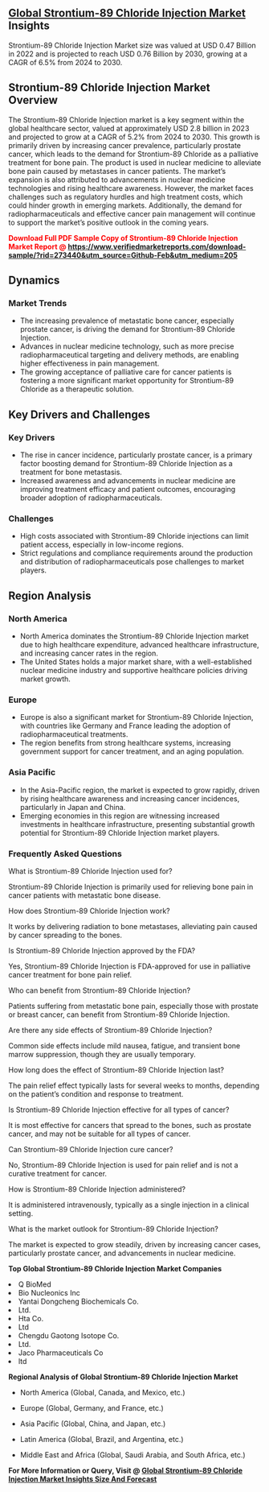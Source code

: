 <h2><a href="https://www.verifiedmarketreports.com/download-sample/?rid=273440&amp;utm_source=Github&amp;utm_medium=205" target="_blank">Global Strontium-89 Chloride Injection Market</a> Insights</h2><p>Strontium-89 Chloride Injection Market size was valued at USD 0.47 Billion in 2022 and is projected to reach USD 0.76 Billion by 2030, growing at a CAGR of 6.5% from 2024 to 2030.</p><p> <h2>Strontium-89 Chloride Injection Market Overview</h2> <p>The Strontium-89 Chloride Injection market is a key segment within the global healthcare sector, valued at approximately USD 2.8 billion in 2023 and projected to grow at a CAGR of 5.2% from 2024 to 2030. This growth is primarily driven by increasing cancer prevalence, particularly prostate cancer, which leads to the demand for Strontium-89 Chloride as a palliative treatment for bone pain. The product is used in nuclear medicine to alleviate bone pain caused by metastases in cancer patients. The market’s expansion is also attributed to advancements in nuclear medicine technologies and rising healthcare awareness. However, the market faces challenges such as regulatory hurdles and high treatment costs, which could hinder growth in emerging markets. Additionally, the demand for radiopharmaceuticals and effective cancer pain management will continue to support the market’s positive outlook in the coming years.</p> <p><strong><p><span class=""><span style="color: #ff0000;"><strong>Download Full PDF Sample Copy of Strontium-89 Chloride Injection Market Report</strong> @ </span><a href="https://www.verifiedmarketreports.com/download-sample/?rid=273440&amp;utm_source=Github-Feb&amp;utm_medium=205" target="_blank">https://www.verifiedmarketreports.com/download-sample/?rid=273440&amp;utm_source=Github-Feb&amp;utm_medium=205</a></span></p></strong></p> <h2>Dynamics</h2> <h3>Market Trends</h3> <ul> <li>The increasing prevalence of metastatic bone cancer, especially prostate cancer, is driving the demand for Strontium-89 Chloride Injection.</li> <li>Advances in nuclear medicine technology, such as more precise radiopharmaceutical targeting and delivery methods, are enabling higher effectiveness in pain management.</li> <li>The growing acceptance of palliative care for cancer patients is fostering a more significant market opportunity for Strontium-89 Chloride as a therapeutic solution.</li> </ul> <h2>Key Drivers and Challenges</h2> <h3>Key Drivers</h3> <ul> <li>The rise in cancer incidence, particularly prostate cancer, is a primary factor boosting demand for Strontium-89 Chloride Injection as a treatment for bone metastasis.</li> <li>Increased awareness and advancements in nuclear medicine are improving treatment efficacy and patient outcomes, encouraging broader adoption of radiopharmaceuticals.</li> </ul> <h3>Challenges</h3> <ul> <li>High costs associated with Strontium-89 Chloride injections can limit patient access, especially in low-income regions.</li> <li>Strict regulations and compliance requirements around the production and distribution of radiopharmaceuticals pose challenges to market players.</li> </ul> <h2>Region Analysis</h2> <h3>North America</h3> <ul> <li>North America dominates the Strontium-89 Chloride Injection market due to high healthcare expenditure, advanced healthcare infrastructure, and increasing cancer rates in the region.</li> <li>The United States holds a major market share, with a well-established nuclear medicine industry and supportive healthcare policies driving market growth.</li> </ul> <h3>Europe</h3> <ul> <li>Europe is also a significant market for Strontium-89 Chloride Injection, with countries like Germany and France leading the adoption of radiopharmaceutical treatments.</li> <li>The region benefits from strong healthcare systems, increasing government support for cancer treatment, and an aging population.</li> </ul> <h3>Asia Pacific</h3> <ul> <li>In the Asia-Pacific region, the market is expected to grow rapidly, driven by rising healthcare awareness and increasing cancer incidences, particularly in Japan and China.</li> <li>Emerging economies in this region are witnessing increased investments in healthcare infrastructure, presenting substantial growth potential for Strontium-89 Chloride Injection market players.</li> </ul> <h3>Frequently Asked Questions</h3> <p>What is Strontium-89 Chloride Injection used for?</p> <p>Strontium-89 Chloride Injection is primarily used for relieving bone pain in cancer patients with metastatic bone disease.</p> <p>How does Strontium-89 Chloride Injection work?</p> <p>It works by delivering radiation to bone metastases, alleviating pain caused by cancer spreading to the bones.</p> <p>Is Strontium-89 Chloride Injection approved by the FDA?</p> <p>Yes, Strontium-89 Chloride Injection is FDA-approved for use in palliative cancer treatment for bone pain relief.</p> <p>Who can benefit from Strontium-89 Chloride Injection?</p> <p>Patients suffering from metastatic bone pain, especially those with prostate or breast cancer, can benefit from Strontium-89 Chloride Injection.</p> <p>Are there any side effects of Strontium-89 Chloride Injection?</p> <p>Common side effects include mild nausea, fatigue, and transient bone marrow suppression, though they are usually temporary.</p> <p>How long does the effect of Strontium-89 Chloride Injection last?</p> <p>The pain relief effect typically lasts for several weeks to months, depending on the patient’s condition and response to treatment.</p> <p>Is Strontium-89 Chloride Injection effective for all types of cancer?</p> <p>It is most effective for cancers that spread to the bones, such as prostate cancer, and may not be suitable for all types of cancer.</p> <p>Can Strontium-89 Chloride Injection cure cancer?</p> <p>No, Strontium-89 Chloride Injection is used for pain relief and is not a curative treatment for cancer.</p> <p>How is Strontium-89 Chloride Injection administered?</p> <p>It is administered intravenously, typically as a single injection in a clinical setting.</p> <p>What is the market outlook for Strontium-89 Chloride Injection?</p> <p>The market is expected to grow steadily, driven by increasing cancer cases, particularly prostate cancer, and advancements in nuclear medicine.</p> </p><p><strong>Top Global Strontium-89 Chloride Injection Market Companies</strong></p><div data-test-id=""><p><li>Q BioMed</li><li> Bio Nucleonics Inc</li><li> Yantai Dongcheng Biochemicals Co.</li><li>Ltd.</li><li> Hta Co.</li><li> Ltd</li><li> Chengdu Gaotong Isotope Co.</li><li>Ltd.</li><li> Jaco Pharmaceuticals Co</li><li>ltd</li></p><div><strong>Regional Analysis of&nbsp;Global Strontium-89 Chloride Injection Market</strong></div><ul><li dir="ltr"><p dir="ltr">North America&nbsp;(Global, Canada, and Mexico, etc.)</p></li><li dir="ltr"><p dir="ltr">Europe (Global, Germany, and France, etc.)</p></li><li dir="ltr"><p dir="ltr">Asia Pacific&nbsp;(Global, China, and Japan, etc.)</p></li><li dir="ltr"><p dir="ltr">Latin America&nbsp;(Global, Brazil, and Argentina, etc.)</p></li><li dir="ltr">Middle East and Africa&nbsp;(Global, Saudi Arabia, and South Africa, etc.)</li></ul><p><strong>For More Information or Query, Visit @&nbsp;</strong><strong><a href="https://www.verifiedmarketreports.com/product/strontium-89-chloride-injection-market/?utm_source=Github&amp;utm_medium=205" target="_blank">Global Strontium-89 Chloride Injection Market Insights Size And Forecast</a></strong></p></div>
